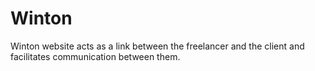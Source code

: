 # Winton
Winton website acts as a link between the freelancer and the client and facilitates communication between them.
